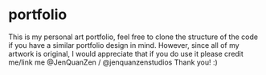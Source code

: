 # portfolio
This is my personal art portfolio, feel free to clone the structure of the code if you have a similar portfolio design in mind. 
However, since all of my artwork is original, I would appreciate that if you do use it please credit me/link me @JenQuanZen / @jenquanzenstudios
Thank you! :)
